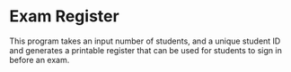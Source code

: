 # Exam Register
This program takes an input number of students, and a unique student ID and generates a printable register that can be used for students to sign in before an exam.
